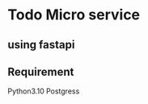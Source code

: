 # Todo Micro service 
using fastapi
---------------------------------------------




Requirement
-------------------------------------------
Python3.10
Postgress


